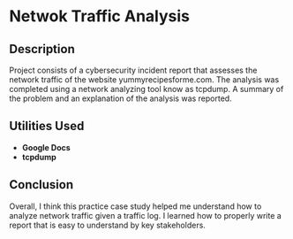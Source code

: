 <h1>Netwok Traffic Analysis</h1>


<h2>Description</h2>
Project consists of a cybersecurity incident report that assesses the network traffic of the website yummyrecipesforme.com. The analysis was completed using a network analyzing tool know as tcpdump. A summary of the problem and an explanation of the analysis was reported.
<br />


<h2>Utilities Used</h2>

- <b>Google Docs</b>
- <b>tcpdump</b>

<h2>Conclusion</h2>
Overall, I think this practice case study helped me understand how to analyze network traffic given a traffic log. I learned how to properly write a report that is easy to understand by key stakeholders.
<!--
 ```diff
- text in red
+ text in green
! text in orange
# text in gray
@@ text in purple (and bold)@@
```
--!>
